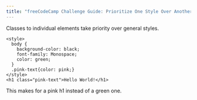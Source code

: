 ```yaml
---
title: "freeCodeCamp Challenge Guide: Prioritize One Style Over Another"
---
```


Classes to individual elements take priority over general styles.

    <style>
      body {
        background-color: black;
        font-family: Monospace;
        color: green;
      }
      .pink-text{color: pink;}
    </style>
    <h1 class="pink-text">Hello World!</h1>

This makes for a pink h1 instead of a green one.
